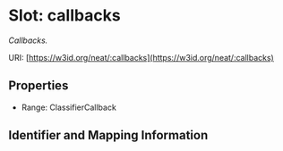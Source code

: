 # Slot: callbacks
_Callbacks._


URI: [https://w3id.org/neat/:callbacks](https://w3id.org/neat/:callbacks)



<!-- no inheritance hierarchy -->


## Properties

 * Range: ClassifierCallback



## Identifier and Mapping Information





